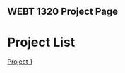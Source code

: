 ## WEBT 1320 Project Page
<h1>Project List</h1>
<a href="project1/index.html" target="_blank">Project 1</a>
